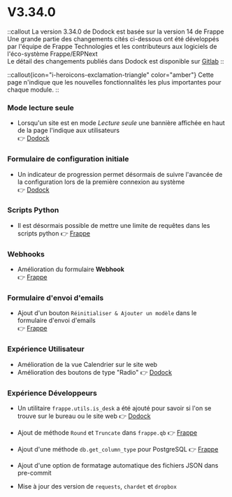 # V3.34.0

::callout
La version 3.34.0 de Dodock est basée sur la version 14 de Frappe  
Une grande partie des changements cités ci-dessous ont été développés par l'équipe de Frappe Technologies et les contributeurs aux logiciels de l'éco-système Frappe/ERPNext  
Le détail des changements publiés dans Dodock est disponible sur [Gitlab](https://gitlab.com/dokos/dodock/-/releases/v3.34.0)
::

::callout{icon="i-heroicons-exclamation-triangle" color="amber"}
Cette page n'indique que les nouvelles fonctionnalités les plus importantes pour chaque module.
::


### Mode lecture seule

- Lorsqu'un site est en mode *Lecture seule* une bannière affichée en haut de la page l'indique aux utilisateurs  
:point_right: [Dodock](https://gitlab.com/dokos/dodock/-/merge_requests/149)


### Formulaire de configuration initiale

- Un indicateur de progression permet désormais de suivre l'avancée de la configuration lors de la première connexion au système  
:point_right: [Dodock](https://gitlab.com/dokos/dodock/-/merge_requests/150)


### Scripts Python

- Il est désormais possible de mettre une limite de requêtes dans les scripts python 
:point_right: [Frappe](https://github.com/frappe/frappe/pull/20980)


### Webhooks

- Amélioration du formulaire **Webhook**  
:point_right: [Frappe](https://github.com/frappe/frappe/pull/21061)


### Formulaire d'envoi d'emails

- Ajout d'un bouton `Réinitialiser & Ajouter un modèle` dans le formulaire d'envoi d'emails  
:point_right: [Frappe](https://github.com/frappe/frappe/pull/21138)


### Expérience Utilisateur

- Amélioration de la vue Calendrier sur le site web
- Amélioration des boutons de type "Radio"
:point_right: [Dodock](https://gitlab.com/dokos/dodock/-/merge_requests/143)


### Expérience Développeurs

- Un utilitaire `frappe.utils.is_desk` a été ajouté pour savoir si l'on se trouve sur le bureau ou le site web
:point_right: [Dodock](https://gitlab.com/dokos/dodock/-/merge_requests/143)


- Ajout de méthode `Round` et `Truncate` dans `frappe.qb`
:point_right: [Frappe](https://github.com/frappe/frappe/pull/21127)


- Ajout d'une méthode `db.get_column_type` pour PostgreSQL
:point_right: [Frappe](https://github.com/frappe/frappe/pull/21125)


- Ajout d'une option de formatage automatique des fichiers JSON dans pre-commit  

- Mise à jour des version de `requests`, `chardet` et `dropbox`
